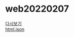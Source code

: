 # web20220207

<!-- comment -->

[다시보기](https://skku0-my.sharepoint.com/:f:/g/personal/b0s0e0_skku_edu/EmGg2RSxuTtAvh24aYrbUVoBXcKPTdRPXE2XmkZnlELO_g)  
[html.json](https://gist.githubusercontent.com/sebaek/91f4df86e2506cb226986d8be75ffca5/raw/f3daf1bb6eb0de6114ffa0afb315a3e295fe8499/html.json)  
